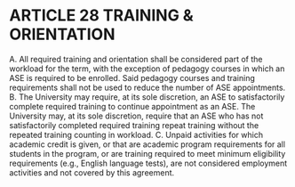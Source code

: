 # ARTICLE 28 TRAINING \& ORIENTATION 

A. All required training and orientation shall be considered part of the workload for the term, with the exception of pedagogy courses in which an ASE is required to be enrolled. Said pedagogy courses and training requirements shall not be used to reduce the number of ASE appointments.
B. The University may require, at its sole discretion, an ASE to satisfactorily complete required training to continue appointment as an ASE. The University may, at its sole discretion, require that an ASE who has not satisfactorily completed required training repeat training without the repeated training counting in workload.
C. Unpaid activities for which academic credit is given, or that are academic program requirements for all students in the program, or are training required to meet minimum eligibility requirements (e.g., English language tests), are not considered employment activities and not covered by this agreement.

